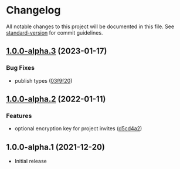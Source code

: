 # Changelog

All notable changes to this project will be documented in this file. See [standard-version](https://github.com/conventional-changelog/standard-version) for commit guidelines.

## [1.0.0-alpha.3](https://github.com/digidem/mapeo-crypto/compare/v1.0.0-alpha.2...v1.0.0-alpha.3) (2023-01-17)


### Bug Fixes

* publish types ([03f9f20](https://github.com/digidem/mapeo-crypto/commit/03f9f20f1cf4a85b0f3f0fa443caecc3307178f4))

## [1.0.0-alpha.2](https://github.com/digidem/mapeo-crypto/compare/v1.0.0-alpha.1...v1.0.0-alpha.2) (2022-01-11)


### Features

* optional encryption key for project invites ([d5cd4a2](https://github.com/digidem/mapeo-crypto/commit/d5cd4a2da9b73a163a2db522a876bb63ae24fa93))

## 1.0.0-alpha.1 (2021-12-20)

- Initial release
